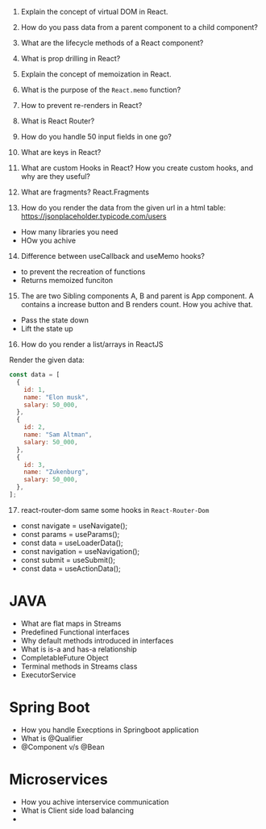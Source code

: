 1. Explain the concept of virtual DOM in React.
2. How do you pass data from a parent component to a child component?
3. What are the lifecycle methods of a React component?
4. What is prop drilling in React?
5. Explain the concept of memoization in React.
6. What is the purpose of the `React.memo` function?
7. How to prevent re-renders in React?
8. What is React Router?
9. How do you handle 50 input fields in one go?
10. What are keys in React?
11. What are custom Hooks in React? How you create custom hooks, and why are they useful?
12. What are fragments?
	React.Fragments
	
13. How do you render the data from the given url in a html table: https://jsonplaceholder.typicode.com/users
- How many libraries you need
- HOw you achive

14. Difference between useCallback and useMemo hooks?
- to prevent the recreation of functions
- Returns memoized funciton

15. The are two Sibling components A, B and parent is App component. A contains a increase button and B renders count. How you achive that.

- Pass the state down
- Lift the state up

16. How do you render a list/arrays in ReactJS

Render the given data:

```js
const data = [
  {
    id: 1,
    name: "Elon musk",
    salary: 50_000,
  },
  {
    id: 2,
    name: "Sam Altman",
    salary: 50_000,
  },
  {
    id: 3,
    name: "Zukenburg",
    salary: 50_000,
  },
];
```

17. react-router-dom
same some hooks in `React-Router-Dom`
- const navigate = useNavigate();
- const params = useParams();
- const data = useLoaderData();
- const navigation = useNavigation();
- const submit = useSubmit();
- const data = useActionData();



# JAVA

- What are flat maps in Streams
- Predefined Functional interfaces
- Why default methods introduced in interfaces
- What is is-a and has-a relationship
- CompletableFuture Object
- Terminal methods in Streams class
- ExecutorService

# Spring Boot

- How you handle Execptions in Springboot application
- What is @Qualifier
- @Component v/s @Bean

# Microservices

- How you achive interservice communication
- What is Client side load balancing
- 